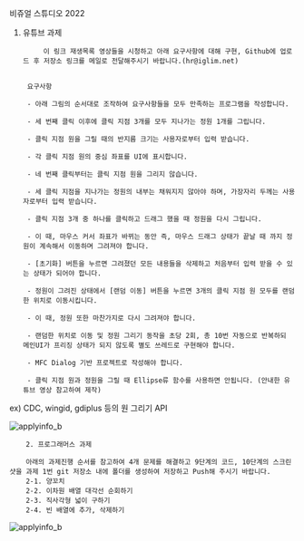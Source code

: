 비쥬얼 스튜디오 2022 
        
1. 유튜브 과제

        

            이 링크 재생목록 영상들을 시청하고 아래 요구사항에 대해 구현, Github에 업로드 후 저장소 링크를 메일로 전달해주시기 바랍니다.(hr@iglim.net)


        요구사항

        - 아래 그림의 순서대로 조작하여 요구사항들을 모두 만족하는 프로그램을 작성합니다.

        - 세 번째 클릭 이후에 클릭 지점 3개를 모두 지나가는 정원 1개를 그립니다.

        - 클릭 지점 원을 그릴 때의 반지름 크기는 사용자로부터 입력 받습니다.

        - 각 클릭 지점 원의 중심 좌표를 UI에 표시합니다.

        - 네 번째 클릭부터는 클릭 지점 원을 그리지 않습니다.

        - 세 클릭 지점을 지나가는 정원의 내부는 채워지지 않아야 하며, 가장자리 두께는 사용자로부터 입력 받습니다.

        - 클릭 지점 3개 중 하나를 클릭하고 드래그 했을 때 정원을 다시 그립니다.

        - 이 때, 마우스 커서 좌표가 바뀌는 동안 즉, 마우스 드래그 상태가 끝날 때 까지 정원이 계속해서 이동하며 그려져야 합니다.

        - [초기화] 버튼을 누르면 그려졌던 모든 내용들을 삭제하고 처음부터 입력 받을 수 있는 상태가 되어야 합니다.

        - 정원이 그려진 상태에서 [랜덤 이동] 버튼을 누르면 3개의 클릭 지점 원 모두를 랜덤한 위치로 이동시킵니다.

        - 이 때, 정원 또한 마찬가지로 다시 그려져야 합니다.

        - 랜덤한 위치로 이동 및 정원 그리기 동작을 초당 2회, 총 10번 자동으로 반복하되 메인UI가 프리징 상태가 되지 않도록 별도 쓰레드로 구현해야 합니다.

        - MFC Dialog 기반 프로젝트로 작성해야 합니다.

        - 클릭 지점 원과 정원을 그릴 때 Ellipse류 함수를 사용하면 안됩니다. (안내한 유튜브 영상 참고하여 제작) 

ex) CDC, wingid, gdiplus 등의 원 그리기 API     

    
![applyinfo_b](https://github.com/user-attachments/assets/d1bb6613-5b3e-47b7-a81b-003d8c45df41)


        2. 프로그래머스 과제

        아래의 과제진행 순서를 참고하여 4개 문제를 해결하고 9단계의 코드, 10단계의 스크린샷을 과제 1번 git 저장소 내에 폴더를 생성하여 저장하고 Push해 주시기 바랍니다.
        2-1. 양꼬치
        2-2. 이차원 배열 대각선 순회하기
        2-3. 직사각형 넓이 구하기
        2-4. 빈 배열에 추가, 삭제하기

![applyinfo_b](https://github.com/user-attachments/assets/f8a8335d-4ac3-4667-8663-cab2579ccdd1)

            
            
            
            
            
            
            
            
            
            
        
    

    

